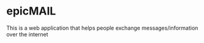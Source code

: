 # epicMAIL
This is a web application that helps people exchange messages/information over the internet
